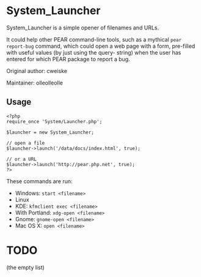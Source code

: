 # System_Launcher #

System_Launcher is a simple opener of filenames and URLs.

It could help other PEAR command-line tools, such as a mythical
`pear report-bug` command, which could open a web page with a
form, pre-filled with useful values (by just using the query-
string) when the user has entered for which PEAR package to
report a bug.

Original author: cweiske

Maintainer: olleolleolle

## Usage ##

    <?php
    require_once 'System/Launcher.php';

    $launcher = new System_Launcher;

    // open a file
    $launcher->launch('/data/docs/index.html', true);
    
    // or a URL
    $launcher->launch('http://pear.php.net', true);
    ?>

These commands are run:

*   Windows:        `start <filename>`
*   Linux
  * KDE:         `kfmclient exec <filename>`
  * With Portland:    `xdg-open <filename>`
  * Gnome:       `gnome-open <filename>`
*   Mac OS X:         `open <filename>`

# TODO

(the empty list)
